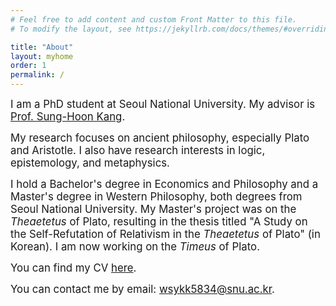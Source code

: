 ```yaml
---
# Feel free to add content and custom Front Matter to this file.
# To modify the layout, see https://jekyllrb.com/docs/themes/#overriding-theme-defaults

title: "About"
layout: myhome
order: 1
permalink: /
---
```

<span style="font-size:larger;">I am a PhD student at Seoul National University. My advisor is [Prof. Sung-Hoon Kang](https://humanities.snu.ac.kr/en/faculty?deptidx=13&md=view&profidx=157).</span>

<span style="font-size:larger;">My research focuses on ancient philosophy, especially Plato and Aristotle. I also have research interests in logic, epistemology, and metaphysics.</span>

<span style="font-size:larger;">I hold a Bachelor's degree in Economics and Philosophy and a Master's degree in Western Philosophy, both degrees from Seoul National University. My Master's project was on the _Theaetetus_ of Plato, resulting in the thesis titled "A Study on the Self-Refutation of Relativism in the _Theaetetus_ of Plato" (in Korean). I am now working on the _Timeus_ of Plato.</span>

<span style="font-size:larger;">You can find my CV [here](cv.pdf).</span>

<span style="font-size:larger;">You can contact me by email: <wsykk5834@snu.ac.kr>.</span>